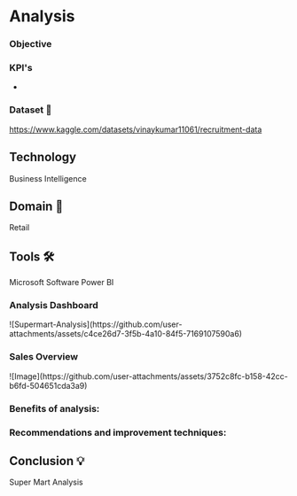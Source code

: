 # Analysis


### Objective


### KPI's 
- 

### Dataset 📀

https://www.kaggle.com/datasets/vinaykumar11061/recruitment-data

## Technology  
Business Intelligence

## Domain 🛒
Retail

## Tools 🛠
Microsoft Software Power BI


### Analysis Dashboard

<div align="left">
</div>
![Supermart-Analysis](https://github.com/user-attachments/assets/c4ce26d7-3f5b-4a10-84f5-7169107590a6)

### Sales Overview
<div align="left">
</div>
![Image](https://github.com/user-attachments/assets/3752c8fc-b158-42cc-b6fd-504651cda3a9)



### Benefits of analysis:

### Recommendations and improvement techniques:
   
  
## Conclusion 💡

Super Mart Analysis
